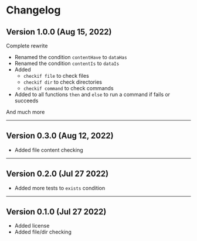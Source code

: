 # Changelog

## Version 1.0.0 (Aug 15, 2022)

Complete rewrite

- Renamed the condition `contentHave` to `dataHas`
- Renamed the condition `contentIs` to `dataIs`
- Added
  - `checkif file` to check files
  - `checkif dir` to check directories
  - `checkif command` to check commands
- Added to all functions `then` and `else` to run a command if fails or succeeds

And much more

---

## Version 0.3.0 (Aug 12, 2022)

- Added file content checking

---

## Version 0.2.0 (Jul 27 2022)

- Added more tests to `exists` condition

---

## Version 0.1.0 (Jul 27 2022)

- Added license
- Added file/dir checking
